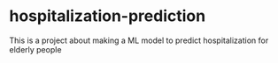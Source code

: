 # hospitalization-prediction

This is a project about making a ML model to predict hospitalization for elderly people